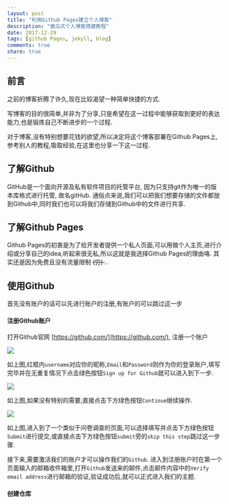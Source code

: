 ```yaml
---
layout: post
title: "利用Github Pages建立个人博客"
description: "傻瓜式个人博客搭建教程"
date: 2017-12-29
tags: [github Pages, jekyll, blog]
comments: true
share: true
---
```


## 前言

之前的博客折腾了许久,现在比较渴望一种简单快捷的方式.

写博客的目的很简单,并非为了分享,只是希望在这一过程中能够获取到更好的表达能力,也是锻炼自己不断进步的一个过程.

对于博客,没有特别想要花钱的欲望,所以决定将这个博客部署在Github Pages上,参考别人的教程,吸取经验,在这里也分享一下这一过程.

## 了解Github

GitHub是一个面向开源及私有软件项目的托管平台,  因为只支持git作为唯一的版本库格式进行托管, 故名gitHub. 通俗点来说,我们可以把我们想要存储的文件都放到Github中,同时我们也可以将我们存储到Github中的文件进行共享.

## 了解Github Pages

Github Pages的初衷是为了给开发者提供一个私人页面,可以用做个人主页,进行介绍或分享自己的idea,听起来很无私,所以这就是我选择Github Pages的理由咯. 其实还是因为免费且没有流量限制 <del> (穷) </del>..

## 使用Github

首先没有账户的话可以先进行账户的注册,有账户的可以跳过这一步

#### 注册Github账户

打开Github官网 [https://github.com/](https://github.com/), 注册一个账户

![](http://oih7sazbd.bkt.clouddn.com/QQ%E6%88%AA%E5%9B%BE20171230205340.jpg)

如上图,红框内`username`对应你的昵称,`Email`和`Password`则作为你的登录账户,填写完毕并在无重复情况下点击绿色按钮`Sign up for Github`就可以进入到下一步.

![](http://oih7sazbd.bkt.clouddn.com/STEP2.jpg)

如上图,如果没有特别的需要,直接点击下方绿色按钮`Continue`继续操作.

![](http://oih7sazbd.bkt.clouddn.com/step3.jpg)

如上图,进入到了一个类似于问卷调查的页面,可以选择填写并点击下方绿色按钮`Submit`进行提交,或直接点击下方绿色按钮`submit`旁的`skip this step`跳过这一步骤.

接下来,需要激活我们的账户才可以操作我们的`Github`. 进入到注册账户时在第一个页面输入的邮箱收件箱里,打开`Github`发送来的邮件,点击邮件内容中的`Verify email address`进行邮箱的验证,验证成功后,就可以正式进入我们的主题.

#### 创建仓库
 
